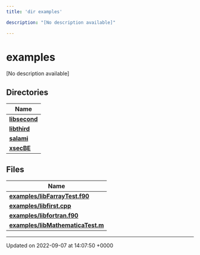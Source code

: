```yaml
---
title: 'dir examples'

description: "[No description available]"

---
```


# examples

[No description available]

## Directories

| Name           |
| -------------- |
| **[libsecond](/documentation/code/files/dir_dff073d442c794c2989394115bec1e2e/#dir-libsecond)**  |
| **[libthird](/documentation/code/files/dir_c35c44b862b82d6b9b19a560498428d3/#dir-libthird)**  |
| **[salami](/documentation/code/files/dir_69fa228ebecc3dc4f9a2f9d9b10a1247/#dir-salami)**  |
| **[xsecBE](/documentation/code/files/dir_a78c512b56e271af296e1e64c966e8c5/#dir-xsecbe)**  |

## Files

| Name           |
| -------------- |
| **[examples/libFarrayTest.f90](/documentation/code/files/libfarraytest_8f90/#file-libfarraytestf90)**  |
| **[examples/libfirst.cpp](/documentation/code/files/libfirst_8cpp/#file-libfirstcpp)**  |
| **[examples/libfortran.f90](/documentation/code/files/libfortran_8f90/#file-libfortranf90)**  |
| **[examples/libMathematicaTest.m](/documentation/code/files/libmathematicatest_8m/#file-libmathematicatestm)**  |






-------------------------------

Updated on 2022-09-07 at 14:07:50 +0000
